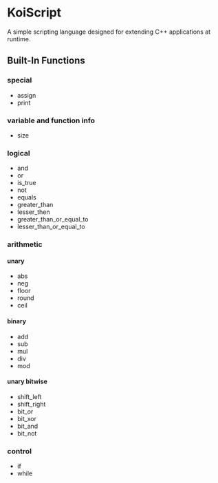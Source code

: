 # KoiScript
A simple scripting language designed for extending C++ applications at runtime.

## Built-In Functions
### special
- assign
- print
### variable and function info
- size
### logical
- and
- or
- is_true
- not
- equals
- greater_than
- lesser_then
- greater_than_or_equal_to
- lesser_than_or_equal_to
### arithmetic
#### unary
- abs
- neg
- floor
- round
- ceil
#### binary
- add
- sub
- mul
- div
- mod
#### unary bitwise
- shift_left
- shift_right
- bit_or
- bit_xor
- bit_and
- bit_not
### control
- if
- while
